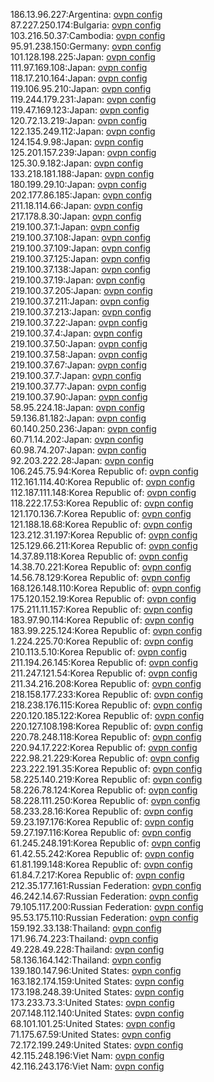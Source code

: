 186.13.96.227:Argentina: [ovpn config](vpn/186_13_96_227.ovpn)  
87.227.250.174:Bulgaria: [ovpn config](vpn/87_227_250_174.ovpn)  
103.216.50.37:Cambodia: [ovpn config](vpn/103_216_50_37.ovpn)  
95.91.238.150:Germany: [ovpn config](vpn/95_91_238_150.ovpn)  
101.128.198.225:Japan: [ovpn config](vpn/101_128_198_225.ovpn)  
111.97.169.108:Japan: [ovpn config](vpn/111_97_169_108.ovpn)  
118.17.210.164:Japan: [ovpn config](vpn/118_17_210_164.ovpn)  
119.106.95.210:Japan: [ovpn config](vpn/119_106_95_210.ovpn)  
119.244.179.231:Japan: [ovpn config](vpn/119_244_179_231.ovpn)  
119.47.169.123:Japan: [ovpn config](vpn/119_47_169_123.ovpn)  
120.72.13.219:Japan: [ovpn config](vpn/120_72_13_219.ovpn)  
122.135.249.112:Japan: [ovpn config](vpn/122_135_249_112.ovpn)  
124.154.9.98:Japan: [ovpn config](vpn/124_154_9_98.ovpn)  
125.201.157.239:Japan: [ovpn config](vpn/125_201_157_239.ovpn)  
125.30.9.182:Japan: [ovpn config](vpn/125_30_9_182.ovpn)  
133.218.181.188:Japan: [ovpn config](vpn/133_218_181_188.ovpn)  
180.199.29.10:Japan: [ovpn config](vpn/180_199_29_10.ovpn)  
202.177.86.185:Japan: [ovpn config](vpn/202_177_86_185.ovpn)  
211.18.114.66:Japan: [ovpn config](vpn/211_18_114_66.ovpn)  
217.178.8.30:Japan: [ovpn config](vpn/217_178_8_30.ovpn)  
219.100.37.1:Japan: [ovpn config](vpn/219_100_37_1.ovpn)  
219.100.37.108:Japan: [ovpn config](vpn/219_100_37_108.ovpn)  
219.100.37.109:Japan: [ovpn config](vpn/219_100_37_109.ovpn)  
219.100.37.125:Japan: [ovpn config](vpn/219_100_37_125.ovpn)  
219.100.37.138:Japan: [ovpn config](vpn/219_100_37_138.ovpn)  
219.100.37.19:Japan: [ovpn config](vpn/219_100_37_19.ovpn)  
219.100.37.205:Japan: [ovpn config](vpn/219_100_37_205.ovpn)  
219.100.37.211:Japan: [ovpn config](vpn/219_100_37_211.ovpn)  
219.100.37.213:Japan: [ovpn config](vpn/219_100_37_213.ovpn)  
219.100.37.22:Japan: [ovpn config](vpn/219_100_37_22.ovpn)  
219.100.37.4:Japan: [ovpn config](vpn/219_100_37_4.ovpn)  
219.100.37.50:Japan: [ovpn config](vpn/219_100_37_50.ovpn)  
219.100.37.58:Japan: [ovpn config](vpn/219_100_37_58.ovpn)  
219.100.37.67:Japan: [ovpn config](vpn/219_100_37_67.ovpn)  
219.100.37.7:Japan: [ovpn config](vpn/219_100_37_7.ovpn)  
219.100.37.77:Japan: [ovpn config](vpn/219_100_37_77.ovpn)  
219.100.37.90:Japan: [ovpn config](vpn/219_100_37_90.ovpn)  
58.95.224.18:Japan: [ovpn config](vpn/58_95_224_18.ovpn)  
59.136.81.182:Japan: [ovpn config](vpn/59_136_81_182.ovpn)  
60.140.250.236:Japan: [ovpn config](vpn/60_140_250_236.ovpn)  
60.71.14.202:Japan: [ovpn config](vpn/60_71_14_202.ovpn)  
60.98.74.207:Japan: [ovpn config](vpn/60_98_74_207.ovpn)  
92.203.222.28:Japan: [ovpn config](vpn/92_203_222_28.ovpn)  
106.245.75.94:Korea Republic of: [ovpn config](vpn/106_245_75_94.ovpn)  
112.161.114.40:Korea Republic of: [ovpn config](vpn/112_161_114_40.ovpn)  
112.187.111.148:Korea Republic of: [ovpn config](vpn/112_187_111_148.ovpn)  
118.222.17.53:Korea Republic of: [ovpn config](vpn/118_222_17_53.ovpn)  
121.170.136.7:Korea Republic of: [ovpn config](vpn/121_170_136_7.ovpn)  
121.188.18.68:Korea Republic of: [ovpn config](vpn/121_188_18_68.ovpn)  
123.212.31.197:Korea Republic of: [ovpn config](vpn/123_212_31_197.ovpn)  
125.129.66.211:Korea Republic of: [ovpn config](vpn/125_129_66_211.ovpn)  
14.37.89.118:Korea Republic of: [ovpn config](vpn/14_37_89_118.ovpn)  
14.38.70.221:Korea Republic of: [ovpn config](vpn/14_38_70_221.ovpn)  
14.56.78.129:Korea Republic of: [ovpn config](vpn/14_56_78_129.ovpn)  
168.126.148.110:Korea Republic of: [ovpn config](vpn/168_126_148_110.ovpn)  
175.120.152.19:Korea Republic of: [ovpn config](vpn/175_120_152_19.ovpn)  
175.211.11.157:Korea Republic of: [ovpn config](vpn/175_211_11_157.ovpn)  
183.97.90.114:Korea Republic of: [ovpn config](vpn/183_97_90_114.ovpn)  
183.99.225.124:Korea Republic of: [ovpn config](vpn/183_99_225_124.ovpn)  
1.224.225.70:Korea Republic of: [ovpn config](vpn/1_224_225_70.ovpn)  
210.113.5.10:Korea Republic of: [ovpn config](vpn/210_113_5_10.ovpn)  
211.194.26.145:Korea Republic of: [ovpn config](vpn/211_194_26_145.ovpn)  
211.247.121.54:Korea Republic of: [ovpn config](vpn/211_247_121_54.ovpn)  
211.34.216.208:Korea Republic of: [ovpn config](vpn/211_34_216_208.ovpn)  
218.158.177.233:Korea Republic of: [ovpn config](vpn/218_158_177_233.ovpn)  
218.238.176.115:Korea Republic of: [ovpn config](vpn/218_238_176_115.ovpn)  
220.120.185.122:Korea Republic of: [ovpn config](vpn/220_120_185_122.ovpn)  
220.127.108.198:Korea Republic of: [ovpn config](vpn/220_127_108_198.ovpn)  
220.78.248.118:Korea Republic of: [ovpn config](vpn/220_78_248_118.ovpn)  
220.94.17.222:Korea Republic of: [ovpn config](vpn/220_94_17_222.ovpn)  
222.98.21.229:Korea Republic of: [ovpn config](vpn/222_98_21_229.ovpn)  
223.222.191.35:Korea Republic of: [ovpn config](vpn/223_222_191_35.ovpn)  
58.225.140.219:Korea Republic of: [ovpn config](vpn/58_225_140_219.ovpn)  
58.226.78.124:Korea Republic of: [ovpn config](vpn/58_226_78_124.ovpn)  
58.228.111.250:Korea Republic of: [ovpn config](vpn/58_228_111_250.ovpn)  
58.233.28.16:Korea Republic of: [ovpn config](vpn/58_233_28_16.ovpn)  
59.23.197.176:Korea Republic of: [ovpn config](vpn/59_23_197_176.ovpn)  
59.27.197.116:Korea Republic of: [ovpn config](vpn/59_27_197_116.ovpn)  
61.245.248.191:Korea Republic of: [ovpn config](vpn/61_245_248_191.ovpn)  
61.42.55.242:Korea Republic of: [ovpn config](vpn/61_42_55_242.ovpn)  
61.81.199.148:Korea Republic of: [ovpn config](vpn/61_81_199_148.ovpn)  
61.84.7.217:Korea Republic of: [ovpn config](vpn/61_84_7_217.ovpn)  
212.35.177.161:Russian Federation: [ovpn config](vpn/212_35_177_161.ovpn)  
46.242.14.67:Russian Federation: [ovpn config](vpn/46_242_14_67.ovpn)  
79.105.117.200:Russian Federation: [ovpn config](vpn/79_105_117_200.ovpn)  
95.53.175.110:Russian Federation: [ovpn config](vpn/95_53_175_110.ovpn)  
159.192.33.138:Thailand: [ovpn config](vpn/159_192_33_138.ovpn)  
171.96.74.223:Thailand: [ovpn config](vpn/171_96_74_223.ovpn)  
49.228.49.228:Thailand: [ovpn config](vpn/49_228_49_228.ovpn)  
58.136.164.142:Thailand: [ovpn config](vpn/58_136_164_142.ovpn)  
139.180.147.96:United States: [ovpn config](vpn/139_180_147_96.ovpn)  
163.182.174.159:United States: [ovpn config](vpn/163_182_174_159.ovpn)  
173.198.248.39:United States: [ovpn config](vpn/173_198_248_39.ovpn)  
173.233.73.3:United States: [ovpn config](vpn/173_233_73_3.ovpn)  
207.148.112.140:United States: [ovpn config](vpn/207_148_112_140.ovpn)  
68.101.101.25:United States: [ovpn config](vpn/68_101_101_25.ovpn)  
71.175.67.59:United States: [ovpn config](vpn/71_175_67_59.ovpn)  
72.172.199.249:United States: [ovpn config](vpn/72_172_199_249.ovpn)  
42.115.248.196:Viet Nam: [ovpn config](vpn/42_115_248_196.ovpn)  
42.116.243.176:Viet Nam: [ovpn config](vpn/42_116_243_176.ovpn)  
